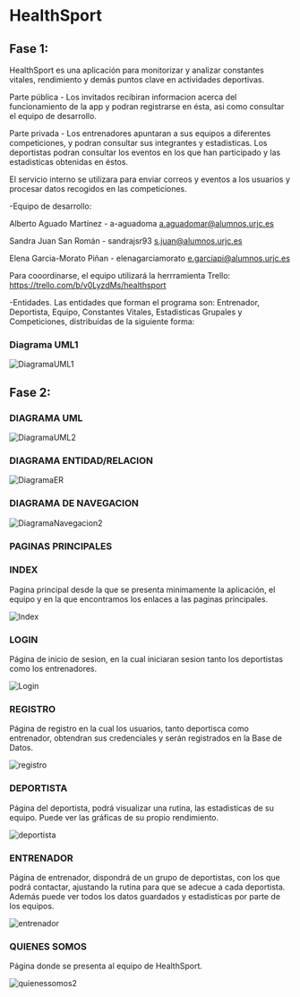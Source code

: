 # HealthSport

## Fase 1:

HealthSport es una aplicación para monitorizar y analizar constantes vitales, rendimiento y demás puntos clave en actividades deportivas.

Parte pública - Los invitados recibiran informacion acerca del funcionamiento de la app y podran registrarse en ésta, asi como consultar el equipo de desarrollo.

Parte privada - Los entrenadores apuntaran a sus equipos a diferentes competiciones, y podran consultar sus integrantes y estadisticas. Los deportistas podran consultar los eventos en los que han participado y las estadisticas obtenidas en éstos.

El servicio interno se utilizara para enviar correos y eventos a los usuarios y procesar datos recogidos en las competiciones.


-Equipo de desarrollo:

Alberto Aguado Martínez - a-aguadoma a.aguadomar@alumnos.urjc.es

Sandra Juan San Román - sandrajsr93 s.juan@alumnos.urjc.es

Elena Garcia-Morato Piñan - elenagarciamorato e.garciapi@alumnos.urjc.es

Para cooordinarse, el equipo utilizará la herrramienta Trello: https://trello.com/b/v0LyzdMs/healthsport 


-Entidades. Las entidades que forman el programa son: Entrenador, Deportista, Equipo, Constantes Vitales, Estadisticas Grupales y Competiciones, distribuidas de la siguiente forma:

### Diagrama UML1
![DiagramaUML1](https://github.com/a-aguadoma/HealthSport/blob/master/diagrama_uml.jpeg)


## Fase 2:

### DIAGRAMA UML
![DiagramaUML2](https://github.com/a-aguadoma/HealthSport/blob/master/UML2.1.jpeg)

### DIAGRAMA ENTIDAD/RELACION
![DiagramaER](https://github.com/a-aguadoma/HealthSport/blob/master/er2.JPG)

### DIAGRAMA DE NAVEGACION
![DiagramaNavegacion2](https://github.com/a-aguadoma/HealthSport/blob/master/navegacion2.jpeg)

### PAGINAS PRINCIPALES

### INDEX
Pagina principal desde la que se presenta minimamente la aplicación, el equipo y en la que encontramos los enlaces a las paginas principales.

![Index](https://github.com/a-aguadoma/HealthSport/blob/master/index.jpeg)

### LOGIN
Página de inicio de sesion, en la cual iniciaran sesion tanto los deportistas como los entrenadores.

![Login](https://github.com/a-aguadoma/HealthSport/blob/master/login2.JPG)

### REGISTRO
Página de registro en la cual los usuarios, tanto deportisca como entrenador, obtendran sus credenciales y serán registrados en la Base de Datos.

![registro](https://github.com/a-aguadoma/HealthSport/blob/master/registro2.JPG)

### DEPORTISTA
Página del deportista, podrá visualizar una rutina, las estadisticas de su equipo. Puede ver las gráficas de su propio rendimiento.

![deportista](https://github.com/a-aguadoma/HealthSport/blob/master/deportista2.JPG)

### ENTRENADOR
Página de entrenador, dispondrá de un grupo de deportistas, con los que podrá contactar, ajustando la rutina para que se adecue a cada deportista. Además puede ver todos los datos guardados y estadisticas por parte de los equipos.

![entrenador](https://github.com/a-aguadoma/HealthSport/blob/master/entrenador2.JPG)

### QUIENES SOMOS
Página donde se presenta al equipo de HealthSport.

![quienessomos2](https://github.com/a-aguadoma/HealthSport/blob/master/quienessomos2.JPG)



